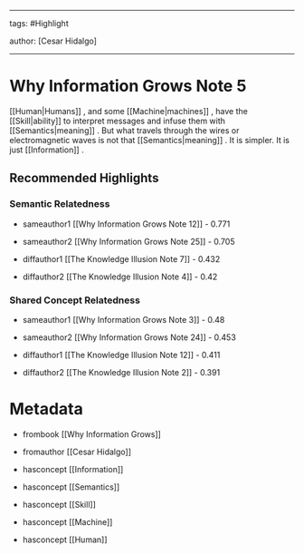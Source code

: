 




---

tags: #Highlight

author: [Cesar Hidalgo]

---
# Why Information Grows Note 5




 [[Human|Humans]] , and some  [[Machine|machines]] , have the  [[Skill|ability]]  to interpret messages and infuse them with  [[Semantics|meaning]] . But what travels through the wires or electromagnetic waves is not that  [[Semantics|meaning]] . It is simpler. It is just  [[Information]] .


## Recommended Highlights

### Semantic Relatedness


- sameauthor1 [[Why Information Grows Note 12]] - 0.771

- sameauthor2 [[Why Information Grows Note 25]] - 0.705

- diffauthor1 [[The Knowledge Illusion Note 7]] - 0.432

- diffauthor2 [[The Knowledge Illusion Note 4]] - 0.42
### Shared Concept Relatedness


- sameauthor1 [[Why Information Grows Note 3]] - 0.48

- sameauthor2 [[Why Information Grows Note 24]] - 0.453

- diffauthor1 [[The Knowledge Illusion Note 12]] - 0.411

- diffauthor2 [[The Knowledge Illusion Note 2]] - 0.391
# Metadata


- frombook [[Why Information Grows]]

- fromauthor [[Cesar Hidalgo]]

- hasconcept [[Information]]

- hasconcept [[Semantics]]

- hasconcept [[Skill]]

- hasconcept [[Machine]]

- hasconcept [[Human]]